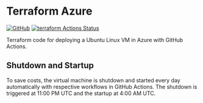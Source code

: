 # Terraform Azure

[![GitHub](https://img.shields.io/github/license/wozorio/terraform-azure)](https://github.com/wozorio/terraform-azure/blob/master/LICENSE)
[![terraform Actions Status](https://github.com/wozorio/terraform-azure/workflows/terraform/badge.svg)](https://github.com/wozorio/terraform-azure/actions)

Terraform code for deploying a Ubuntu Linux VM in Azure with GitHub Actions.

## Shutdown and Startup

To save costs, the virtual machine is shutdown and started every day automatically with respective workflows in GitHub Actions. The shutdown is triggered at 11:00 PM UTC and the startup at 4:00 AM UTC.
